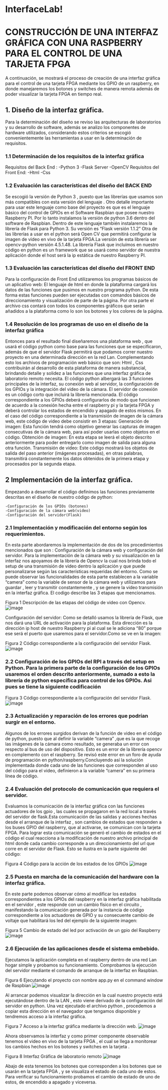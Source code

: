 # InterfaceLab!
# CONSTRUCCIÓN DE UNA INTERFAZ GRÁFICA CON UNA RASPBERRY PARA EL CONTROL DE UNA TARJETA FPGA

A continuación, se mostrará el proceso de creación de una interfaz gráfica para el control de una tarjeta FPGA mediante los GPIO de un raspberry, en donde manejaremos los botones y switches de manera remota además de poder visualizar la tarjeta FPGA en tiempo real.

## 1. Diseño de la interfaz gráfica. 
Para la determinación del diseño se reviso las arquitecturas de laboratorios y su desarrollo de software, además se analizo los componentes de hardware utilizados, considerando estos criterios se escogió convenientemente las herramientas a usar en la determinación de requisitos.
### 1.1 Determinación de los requisitos de la interfaz gráfica 
Requisitos del Back End : 
-Python 3 
-Flask Server 
-OpenCV 
Requisitos del Front End: 
-Html 
-Css
### 1.2 Evaluación las características del diseño del BACK END 
Se escogió la versión de Python 3 , puesto que las librerías que usamos son más compatibles con esta versión del lenguaje .
Otro detalle importante para usar este lenguaje como base del proyecto es que es el lenguaje básico del control de GPIOs en el Software Raspbian que posee nuestro Raspberry PI. Por lo tanto instalamos la versión de python 3.6 dentro del software de Raspbian. Dentro de este lenguaje también instalaremos la librería de Flask para Python 3. Su versión es “Flask versión 1.1.2” 
Otra de las librerías a usar en el python será Open CV que permitirá configurar la imagen de video en vivo de la tarjeta FPGA.La versión de esta librería ser opencv-python versión 4.5.1.48. 
La librería Flask que incluímos en nuestro código en python es un framework que se usará como servidor de nuestra aplicación donde el host será la ip estática de nuestro Raspberry PI.

### 1.3 Evaluación las características del diseño del FRONT END 
Para la configuración de Front End utilizaremos los programas básicos de un aplicativo web: El lenguaje de html en donde la plataforma cargará los datos de las funciones que pusimos en nuestro programa python. De esta forma estas funciones pueden ser ejecutadas con comandos básicos de direccionamiento y visualización de parte de la página. Por otra parte el archivo css contará con todos los componentes gráficos que serán añadidos a la plataforma como lo son los botones y los colores de la página. 
### 1.4 Resolución de los programas de uso en el diseño de la interfaz gráfica 
Entonces para el resultado final diseñaremos una plataforma web , que usará el código python como base para las funciones que se especificaron, además de que el servidor Flask permitirá que podamos correr nuestro proyecto en una determinada dirección en la red Lan. Complementando esto los archivos de programación web básico que son: Html , Css contribuirán al desarrollo de esta plataforma de manera substancial, brindando detalle y solidez a las funciones que una interfaz gráfica de laboratorio remoto necesita. El código python albergará las 3 funciones principales de la interfaz, su conexión web al servidor, la configuración de los GPIOs y la integración del video de la cámara. El servidor de conexión es un código corto que incluirá la librería mencionada. El código correspondiente a los GPIOs deberá configurarlos de modo que funcionen de acuerdo a la conexión hecha entre el raspberry pi y la tarjeta FPGA y deberá controlar los estados de encendido y apagado de estos mismos.
En el caso del código correspondiente a la transmisión de imagen de la cámara web, este código de video debe consistir en 3 etapas: 
Generación de imagen: Esta función tendrá como objetivo generar las capturas de imagen consecutivas de la cámara web, para así poder usarlas como objetos en el código.
Obtención de imagen: En esta etapa se leerá el objeto descrito anteriormente para poder entregarlo como imagen de salida para alguna otra función. 
Transmisión de video: Este código mostrará los objetos de salida del paso anterior (imágenes procesadas), en otras palabras, transmitirá constantemente los datos obtenidos de la primera etapa y procesados por la segunda etapa. 


## 2 Implementación de la interfaz gráfica. 
Empezando a desarrollar el código definimos las funciones previamente descritas en el diseño de nuestro código de python: 
```
-Configuración de los GPIOs (botones) 
-Configuración de la cámara web(video) 
-Configuración del servidor(Flask) 
```
### 2.1 Implementación y modificación del entorno según los requerimientos.
En esta parte abordaremos la implementación de dos de los procedimientos mencionados que son : Configuración de la cámara web y configuración del servidor. 
Para la implementación de la cámara web y su visualización en la interfaz nos apoyamos de la librería de Opencv la cual nos brinda todo el setup de una transmisión de video dentro la aplicación y que puede personalizarse según las características requeridas del entorno. Como se puede observar las funcionalidades de esta parte establecen a la variable “camera” como la variable de sensor de la cámara web y utilizamos para guardar , leer y transmitir constantemente , y se genere la video transmisión en la interfaz gráfica. El codigo describe las 3 etapas que mencionamos.

Figura 1
Descripción de las etapas del código de video con Opencv. 
![image](https://user-images.githubusercontent.com/85809354/156904945-3fdcb41f-76a2-4740-979f-2e30c257d2b2.png)

Configuración del servidor: 
Como se detalló usamos la librería de Flask, que nos dará una URL de activación para la plataforma. 
Esta dirección es la dirección ip host de nuestro Raspberry pi al cual se le adiciona “80” porque ese será el puerto que usaremos para el servidor.Como se ve en la imagen:

Figura 2 
Código correspondiente a la configuración del servidor Flask. 
![image](https://user-images.githubusercontent.com/85809354/156904952-f343e06b-2b9a-46da-a930-ed59273c9da9.png)

### 2.2 Configuración de los GPIOs del RPI a través del setup en Python. Para la primera parte de la configuración de los GPIOs usaremos el orden descrito anteriormente, sumado a esto la librería de python específica para control de los GPIOs. Asi pues se tiene la siguiente codificación

Figura 3 
Código correspondiente a la configuración del servidor Flask. 
![image](https://user-images.githubusercontent.com/85809354/156904959-55173214-ca6f-46a9-a828-dcef72054871.png)

### 2.3 Actualización y reparación de los errores que podrían surgir en el entorno. 
Algunos de los errores surgidos derivan de la función de video en el código de python, puesto que al definir la variable “camera” ,que es la que recoge las imágenes de la cámara como resultado, se generaba un error con respecto al bus de uso del dispositivo. Esto es un error de la librería opencv en complemento con el raspberry. Se revisó este error en un foro de ayuda de programación en python/raspberry.Concluyendo así la solución implementada donde cada uno de las funciones que corresponden al uso del código para el video, definieron a la variable “camera” en su primera línea de código. 

### 2.4 Evaluación del protocolo de comunicación que requiera el servidor. 
Evaluamos la comunicación de la interfaz gráfica con las funciones actuadores de los gpio , las cuales se propagaron en la red local a través del servidor de flask.Esta comunicación de las salidas y acciones hechas desde el arranque de la interfaz , son cambios de estados que responden a los buses GPIO del raspberry, que al activarse, se comunican con la tarjeta FPGA. Para lograr esta comunicación se generó el cambio de estados en el código el cual reacciona a la modificación de nuestro archivo principal de html donde cada cambio corresponde a un direccionamiento del url que corre en el servidor de Flask. Esto se ilustra en la parte siguiente del código:

Figura 4 
Código para la acción de los estados de los GPIOs
![image](https://user-images.githubusercontent.com/85809354/156904974-70fd278b-fbce-4a73-8c80-2e53d298175b.png)

### 2.5 Puesta en marcha de la comunicación del hardware con la interfaz gráfica. 
En este parte podemos observar cómo al modificar los estados correspondientes a los GPIOs del raspberry en la interfaz gráfica habilitada en el servidor , este responde con un cambio físico en el circuito , manifestando la comunicación generada por la instancia de código correspondiente a los actuadores de GPIO y su consecuente cambio de voltaje que habilitará los led del ejemplo de la siguiente imagen:

Figura 5 
Cambio de estado del led por activación de un gpio del Raspberry 
![image](https://user-images.githubusercontent.com/85809354/156904976-1d3931d0-6112-49eb-b72a-caefd7336899.png)

### 2.6 Ejecución de las aplicaciones desde el sistema embebido. 
Ejecutamos la aplicación completa en el raspberry dentro de una red Lan hogar simple y probamos su funcionamiento. Comprobamos la ejecución del servidor mediante el comando de arranque de la interfaz en Raspbian. 

Figura 6 
Ejecutando el proyecto con nombre app.py en el command window de Raspbian
![image](https://user-images.githubusercontent.com/85809354/156904982-bd9dda0f-4774-4b39-bb01-020209b85463.png)

Al arrancar podemos visualizar la dirección en la cual nuestro proyecto está ejecutándose dentro de la LAN , esto viene derivado de la configuración del servidor en python. Una vez ejecutado el archivo python , procedemos a copiar esta dirección en el navegador que tengamos disponible y tendremos acceso a la interfaz gráfica. 

Figura 7 
Acceso a la interfaz gráfica mediante la dirección web. 
![image](https://user-images.githubusercontent.com/85809354/156904989-1c524f9d-146e-40d3-952b-f98a07bbcf83.png)

Ahora observamos la interfaz y como primer componente observable tenemos el video en vivo de la tarjeta FPGA , el cual se llega a monitorear los cambios hechos en los botones y switches en la tarjeta .


Figura 8 
Interfaz Gráfica de laboratorio remoto 
![image](https://user-images.githubusercontent.com/85809354/156905032-3abedba8-7d1b-4441-848c-07016f0a8969.png)

Abajo de esta tenemos los botones que corresponden a los botones que se usarán en la tarjeta FPGA , y se visualiza el estado de cada uno de estos. 
Para verificar su funcionamiento probamos el cambio de estado de uno de estos, de encendido a apagado y viceversa.


